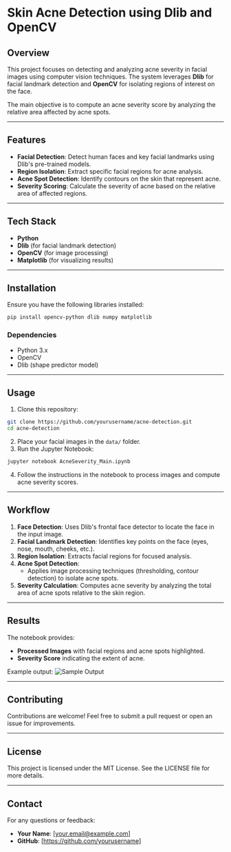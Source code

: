 
# Skin Acne Detection using Dlib and OpenCV

## Overview
This project focuses on detecting and analyzing acne severity in facial images using computer vision techniques. The system leverages **Dlib** for facial landmark detection and **OpenCV** for isolating regions of interest on the face.

The main objective is to compute an acne severity score by analyzing the relative area affected by acne spots.

---

## Features
- **Facial Detection**: Detect human faces and key facial landmarks using Dlib's pre-trained models.
- **Region Isolation**: Extract specific facial regions for acne analysis.
- **Acne Spot Detection**: Identify contours on the skin that represent acne.
- **Severity Scoring**: Calculate the severity of acne based on the relative area of affected regions.

---

## Tech Stack
- **Python**
- **Dlib** (for facial landmark detection)
- **OpenCV** (for image processing)
- **Matplotlib** (for visualizing results)

---

## Installation
Ensure you have the following libraries installed:

```bash
pip install opencv-python dlib numpy matplotlib
```

### Dependencies
- Python 3.x
- OpenCV
- Dlib (shape predictor model)

---

## Usage
1. Clone this repository:

```bash
git clone https://github.com/yourusername/acne-detection.git
cd acne-detection
```

2. Place your facial images in the `data/` folder.
3. Run the Jupyter Notebook:

```bash
jupyter notebook AcneSeverity_Main.ipynb
```

4. Follow the instructions in the notebook to process images and compute acne severity scores.

---

## Workflow
1. **Face Detection**: Uses Dlib's frontal face detector to locate the face in the input image.
2. **Facial Landmark Detection**: Identifies key points on the face (eyes, nose, mouth, cheeks, etc.).
3. **Region Isolation**: Extracts facial regions for focused analysis.
4. **Acne Spot Detection**:
   - Applies image processing techniques (thresholding, contour detection) to isolate acne spots.
5. **Severity Calculation**: Computes acne severity by analyzing the total area of acne spots relative to the skin region.

---

## Results
The notebook provides:
- **Processed Images** with facial regions and acne spots highlighted.
- **Severity Score** indicating the extent of acne.

Example output:
![Sample Output](images/sample_output.png)

---

## Contributing
Contributions are welcome! Feel free to submit a pull request or open an issue for improvements.

---

## License
This project is licensed under the MIT License. See the LICENSE file for more details.

---

## Contact
For any questions or feedback:
- **Your Name**: [your.email@example.com]
- **GitHub**: [https://github.com/yourusername]
